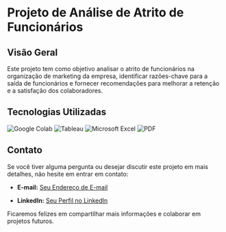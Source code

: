 # Projeto de Análise de Atrito de Funcionários

## Visão Geral

Este projeto tem como objetivo analisar o atrito de funcionários na organização de marketing da empresa, identificar razões-chave para a saída de funcionários e fornecer recomendações para melhorar a retenção e a satisfação dos colaboradores.

## Tecnologias Utilizadas


![Google Colab](https://img.shields.io/badge/Google%20Colab-Notebook-yellow)
![Tableau](https://img.shields.io/badge/Tableau-Data%20Visualization-blue)
![Microsoft Excel](https://img.shields.io/badge/Microsoft%20Excel-Data%20Preparation-green)
![PDF](https://img.shields.io/badge/PDF-Data%20Reference-orange)



## Contato

Se você tiver alguma pergunta ou desejar discutir este projeto em mais detalhes, não hesite em entrar em contato:

- **E-mail:** [Seu Endereço de E-mail](mailto:seu@email.com)

- **LinkedIn:** [Seu Perfil no LinkedIn](https://www.linkedin.com/in/seu-perfil)

Ficaremos felizes em compartilhar mais informações e colaborar em projetos futuros. 
